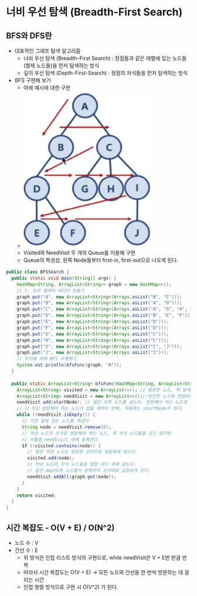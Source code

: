 # 너비 우선 탐색 (Breadth-First Search)

## BFS와 DFS란

- 대표적인 그래프 탐색 알고리즘
  - 너비 우선 탐색 (Breadth-First Search) : 정점들과 같은 레벨에 있는 노드들(형제 노드들)을 먼저 탐색하는 방식
  - 깊이 우선 탐색 (Depth-First-Search) : 정점의 자식들을 먼저 탐색하는 방식
- BFS 구현해 보기
  - 아래 예시에 대한 구현
  - <img src="BFSImage.png">
  - Visited와 NeedVisit 두 개의 Queue를 이용해 구현
  - Queue의 특성상, 왼쪽 Node들부터 first-in, first-out으로 나오게 된다.
```java
public class BFSSearch {
  public static void main(String[] args) {
    HashMap<String, ArrayList<String>> graph = new HashMap<>();
    // 1. 트리 형태의 데이터 만들기
    graph.put("A", new ArrayList<String>(Arrays.asList("B", "C")));
    graph.put("B", new ArrayList<String>(Arrays.asList("A", "D")));
    graph.put("C", new ArrayList<String>(Arrays.asList("A", "G", "H", "I")));
    graph.put("D", new ArrayList<String>(Arrays.asList("B", "E", "F")));
    graph.put("E", new ArrayList<String>(Arrays.asList("D")));
    graph.put("F", new ArrayList<String>(Arrays.asList("D")));
    graph.put("G", new ArrayList<String>(Arrays.asList("C")));
    graph.put("H", new ArrayList<String>(Arrays.asList("C")));
    graph.put("I", new ArrayList<String>(Arrays.asList("C", "J")));
    graph.put("J", new ArrayList<String>(Arrays.asList("I")));
    // 트리에 대해 BFS 수행하기
    System.out.println(bfsFunc(graph, "A"));
  }

  public static ArrayList<String> bfsFunc(HashMap<String, ArrayList<String>> graph, String startNode) {
    ArrayList<String> visited = new ArrayList<>(); // 방문한 노드, 즉 탐색을 수행한 노드가 저장된 Queue
    ArrayList<String> needVisit = new ArrayList<>();//방문한 노드와 연결되어 있던 노드로 이제 순서대로 방문해야 하는 노드
    needVisit.add(startNode); // 일단 시작 노드를 넣는다. 방문해야 하는 노드로 넣는다.
    // 더 이상 방문해야 하는 노드가 없을 때까지 반복, 처음에는 startNode가 있다.
    while (!needVisit.isEmpty()) {
      // 가장 앞에 있는 노드를 꺼낸다.
      String node = needVisit.remove(0);
      // 꺼낸 노드가 추가로 방문해야 하는 노드, 즉 자식 노드들을 갖고 있다면
      // 이들을 needVisit 큐에 등록한다.
      if (!visited.contains(node)) {
        // 일단 꺼낸 노드는 방문한 것이므로 방문큐에 넣는다.
        visited.add(node);
        // 꺼낸 노드의 자식 노드들을 방문 대기 큐에 넣는다.
        // 같은 depth의 노드들이 왼쪽부터 순서대로 삽입되게 된다.
        needVisit.addAll(graph.get(node));
      }
    }
    return visited;
  }
}

```
## 시간 복잡도 - O(V + E) / O(N^2)
  - 노드 수 : V
  - 간선 수 : E
    - 위 방식은 인접 리스트 방식의 구현으로, while needVisit은 V + E번 만큼 반복
    - 따라서 시간 복잡도는 O(V + E) -> 모든 노드와 간선을 한 번씩 방문하는 데 걸리는 시간
    - 인접 행렬 방식으로 구현 시 O(V^2) 가 된다.